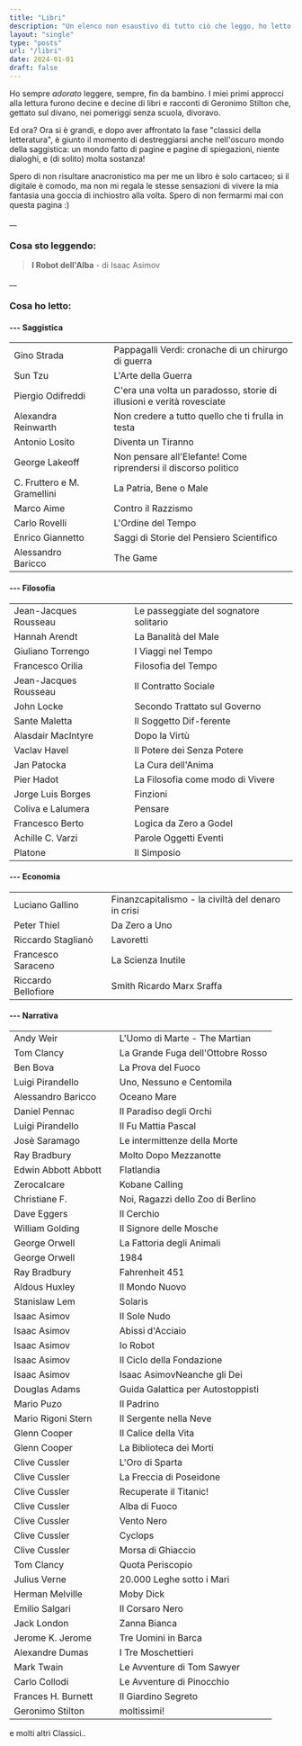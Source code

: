 ```yaml
---
title: "Libri"
description: "Un elenco non esaustivo di tutto ciò che leggo, ho letto e sto leggendo!"
layout: "single"
type: "posts"
url: "/libri"
date: 2024-01-01
draft: false
---
```


Ho sempre _adorato_ leggere, sempre, fin da bambino. I miei primi approcci alla lettura furono decine e decine di libri e racconti di Geronimo Stilton che, gettato sul divano, nei pomeriggi senza scuola, divoravo.

Ed ora? Ora si è grandi, e dopo aver affrontato la fase "classici della letteratura", è giunto il momento di destreggiarsi anche nell'oscuro mondo della saggistica: un mondo fatto di pagine e pagine di spiegazioni, niente dialoghi, e (di solito) molta sostanza!

Spero di non risultare anacronistico ma per me un libro è solo cartaceo; sì il digitale è comodo, ma non mi regala le stesse sensazioni di vivere la mia fantasia una goccia di inchiostro alla volta.
Spero di non fermarmi mai con questa pagina :)

__

### Cosa sto leggendo:
> **I Robot dell'Alba** - di Isaac Asimov

__

### Cosa ho letto:


#### --- Saggistica 
| | | | 
| --- | ---| --- | 
| Gino Strada | | Pappagalli Verdi: cronache di un chirurgo di guerra | 
| Sun Tzu | | L'Arte della Guerra | 
| Piergio Odifreddi | | C'era una volta un paradosso, storie di illusioni e verità rovesciate |
| Alexandra Reinwarth | | Non credere a tutto quello che ti frulla in testa |
| Antonio Losito | | Diventa un Tiranno |
| George Lakeoff | | Non pensare all'Elefante! Come riprendersi il discorso politico |
| C. Fruttero e M. Gramellini | | La Patria, Bene o Male |
| Marco Aime | | Contro il Razzismo |
| Carlo Rovelli | | L'Ordine del Tempo |
| Enrico Giannetto | | Saggi di Storie del Pensiero Scientifico |
| Alessandro Baricco | | The Game |

#### --- Filosofia
| | | |
| --- | --- | --- |
| Jean-Jacques Rousseau | | Le passeggiate del sognatore solitario |
| Hannah Arendt | | La Banalità del Male | 
| Giuliano Torrengo | | I Viaggi nel Tempo |
| Francesco Orilia | | Filosofia del Tempo |
| Jean-Jacques Rousseau | | Il Contratto Sociale |
| John Locke | | Secondo Trattato sul Governo |
| Sante Maletta | | Il Soggetto Dif-ferente |
| Alasdair MacIntyre | | Dopo la Virtù |
| Vaclav Havel | | Il Potere dei Senza Potere |
| Jan Patocka | | La Cura dell'Anima |
| Pier Hadot | | La Filosofia come modo di Vivere |
| Jorge Luis Borges | | Finzioni |
| Coliva e Lalumera | | Pensare |
| Francesco Berto | | Logica da Zero a Godel |
| Achille C. Varzi | | Parole Oggetti Eventi |
| Platone | | Il Simposio |

#### --- Economia
| | | |
| --- | --- | --- |
| Luciano Gallino | | Finanzcapitalismo - la civiltà del denaro in crisi |
| Peter Thiel | | Da Zero a Uno |
| Riccardo Staglianò | | Lavoretti
| Francesco Saraceno | | La Scienza Inutile |
| Riccardo Bellofiore | | Smith Ricardo Marx Sraffa |

#### --- Narrativa
| | | |
| --- | --- | --- |
| Andy Weir | | L'Uomo di Marte - The Martian |
| Tom Clancy | | La Grande Fuga dell'Ottobre Rosso |
| Ben Bova | | La Prova del Fuoco |
| Luigi Pirandello | | Uno, Nessuno e Centomila |
| Alessandro Baricco | | Oceano Mare |
| Daniel Pennac | | Il Paradiso degli Orchi |
| Luigi Pirandello | | Il Fu Mattia Pascal |
| Josè Saramago | | Le intermittenze della Morte |
| Ray Bradbury | | Molto Dopo Mezzanotte |
| Edwin Abbott Abbott | |Flatlandia |
| Zerocalcare | | Kobane Calling |
| Christiane F. | | Noi, Ragazzi dello Zoo di Berlino |
| Dave Eggers | | Il Cerchio |
| William Golding | | Il Signore delle Mosche |
| George Orwell | | La Fattoria degli Animali |
| George Orwell | | 1984 |
| Ray Bradbury | | Fahrenheit 451 |
| Aldous Huxley | | Il Mondo Nuovo |
| Stanislaw Lem | | Solaris |
| Isaac Asimov | | Il Sole Nudo |
| Isaac Asimov | | Abissi d'Acciaio |
| Isaac Asimov | | Io Robot |
| Isaac Asimov | | Il Ciclo della Fondazione |
| Isaac Asimov | | Isaac AsimovNeanche gli Dei |
| Douglas Adams | | Guida Galattica per Autostoppisti |
| Mario Puzo | | Il Padrino |
| Mario Rigoni Stern | | Il Sergente nella Neve |
| Glenn Cooper | | Il Calice della Vita |
| Glenn Cooper | | La Biblioteca dei Morti |
| Clive Cussler | | L'Oro di Sparta |
| Clive Cussler | | La Freccia di Poseidone |
| Clive Cussler | | Recuperate il Titanic! |
| Clive Cussler | | Alba di Fuoco |
| Clive Cussler | | Vento Nero |
| Clive Cussler | | Cyclops |
| Clive Cussler | | Morsa di Ghiaccio |
| Tom Clancy | | Quota Periscopio |
| Julius Verne | | 20.000 Leghe sotto i Mari |
| Herman Melville | | Moby Dick |
| Emilio Salgari | | Il Corsaro Nero |
| Jack London | | Zanna Bianca |
| Jerome K. Jerome | | Tre Uomini in Barca |
| Alexandre Dumas | | I Tre Moschettieri |
| Mark Twain | | Le Avventure di Tom Sawyer |
| Carlo Collodi | | Le Avventure di Pinocchio |
| Frances H. Burnett | | Il Giardino Segreto |
| Geronimo Stilton | | moltissimi! |

e molti altri Classici..
